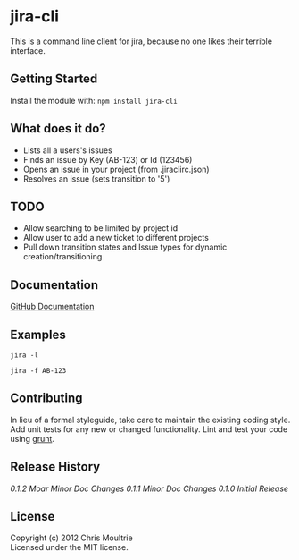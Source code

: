 # jira-cli

This is a command line client for jira, because no one likes their terrible
interface.

## Getting Started

Install the module with: `npm install jira-cli`


## What does it do?

*  Lists all a users's issues
*  Finds an issue by Key (AB-123) or Id (123456)
*  Opens an issue in your project (from .jiraclirc.json)
*  Resolves an issue (sets transition to '5')

## TODO

*  Allow searching to be limited by project id
*  Allow user to add a new ticket to different projects
*  Pull down transition states and Issue types for dynamic creation/transitioning

## Documentation

[GitHub Documentation](http://tebriel.github.com/jira-cli/)

## Examples

`jira -l`

`jira -f AB-123`

## Contributing

In lieu of a formal styleguide, take care to maintain the existing coding style. Add unit tests for any new or changed functionality. Lint and test your code using [grunt](https://github.com/gruntjs/grunt).

## Release History

_0.1.2 Moar Minor Doc Changes_
_0.1.1 Minor Doc Changes_
_0.1.0 Initial Release_

## License

Copyright (c) 2012 Chris Moultrie  
Licensed under the MIT license.
